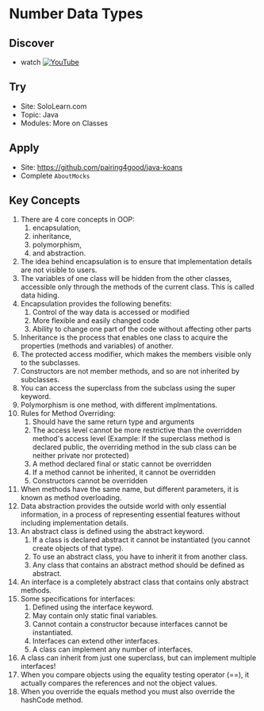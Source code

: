 # Number Data Types

## Discover
- watch [![YouTube](https://i.ytimg.com/vi/G5c_Pc8P2EI/default.jpg)](https://www.youtube.com/watch?v=G5c_Pc8P2EI)

## Try
- Site: SoloLearn.com
- Topic: Java
- Modules: More on Classes

## Apply
- Site: https://github.com/pairing4good/java-koans
- Complete `AboutMocks`

## Key Concepts
1. There are 4 core concepts in OOP: 
   1. encapsulation, 
   2. inheritance, 
   3. polymorphism, 
   4. and abstraction.
1. The idea behind encapsulation is to ensure that implementation details are not visible to users. 
1. The variables of one class will be hidden from the other classes, accessible only through the methods of the current class. This is called data hiding.
1. Encapsulation provides the following benefits:
   1. Control of the way data is accessed or modified
   1. More flexible and easily changed code
   1. Ability to change one part of the code without affecting other parts
1. Inheritance is the process that enables one class to acquire the properties (methods and variables) of another. 
1. The protected access modifier, which makes the members visible only to the subclasses.
1. Constructors are not member methods, and so are not inherited by subclasses.
1. You can access the superclass from the subclass using the super keyword. 
1. Polymorphism is one method, with different implmentations.
1. Rules for Method Overriding:
   1. Should have the same return type and arguments
   1. The access level cannot be more restrictive than the overridden method's access level (Example: If the superclass method is declared public, the overriding method in the sub class can be neither private nor protected)
   1. A method declared final or static cannot be overridden
   1. If a method cannot be inherited, it cannot be overridden
   1. Constructors cannot be overridden
1. When methods have the same name, but different parameters, it is known as method overloading.
1. Data abstraction provides the outside world with only essential information, in a process of representing essential features without including implementation details.
1. An abstract class is defined using the abstract keyword.
   1. If a class is declared abstract it cannot be instantiated (you cannot create objects of that type).
   1. To use an abstract class, you have to inherit it from another class.
   1. Any class that contains an abstract method should be defined as abstract.
1. An interface is a completely abstract class that contains only abstract methods.
1. Some specifications for interfaces:
   1. Defined using the interface keyword.
   1. May contain only static final variables.
   1. Cannot contain a constructor because interfaces cannot be instantiated.
   1. Interfaces can extend other interfaces.
   1. A class can implement any number of interfaces.
1. A class can inherit from just one superclass, but can implement multiple interfaces!
1. When you compare objects using the equality testing operator (==), it actually compares the references and not the object values.
1. When you override the equals method you must also override the hashCode method.
